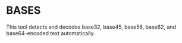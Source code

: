 # BASES
This tool detects and decodes base32, base45, base58, base62, and base64-encoded text automatically.
